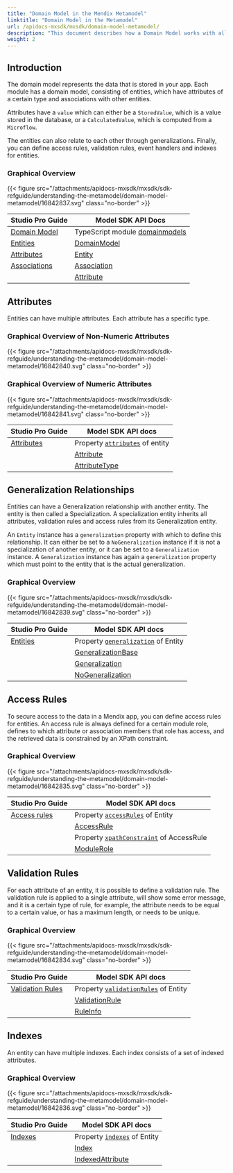 ```yaml
---
title: "Domain Model in the Mendix Metamodel"
linktitle: "Domain Model in the Metamodel"
url: /apidocs-mxsdk/mxsdk/domain-model-metamodel/
description: "This document describes how a Domain Model works with all its components (attributes, access rules, etc.)."
weight: 2
---
```


## Introduction

The domain model represents the data that is stored in your app. Each module has a domain model, consisting of entities, which have attributes of a certain type and associations with other entities.

Attributes have a `value` which can either be a `StoredValue`, which is a value stored in the database, or a `CalculatedValue`, which is computed from a `Microflow`.

The entities can also relate to each other through generalizations. Finally, you can define access rules, validation rules, event handlers and indexes for entities.

### Graphical Overview

{{< figure src="/attachments/apidocs-mxsdk/mxsdk/sdk-refguide/understanding-the-metamodel/domain-model-metamodel/16842837.svg" class="no-border" >}}

| Studio Pro Guide | Model SDK API Docs |
| --- | --- |
| [Domain Model](/refguide/domain-model/) | TypeScript module [domainmodels](https://apidocs.rnd.mendix.com/modelsdk/latest/modules/domainmodels.html)  |
| [Entities](/refguide/entities/) | [DomainModel](https://apidocs.rnd.mendix.com/modelsdk/latest/classes/domainmodels.domainmodel.html) |
| [Attributes](/refguide/attributes/) | [Entity](https://apidocs.rnd.mendix.com/modelsdk/latest/classes/domainmodels.entity.html) |
| [Associations](/refguide/associations/) | [Association](https://apidocs.rnd.mendix.com/modelsdk/latest/classes/domainmodels.association.html) |
| | [Attribute](https://apidocs.rnd.mendix.com/modelsdk/latest/classes/domainmodels.attribute.html) |

## Attributes

Entities can have multiple attributes. Each attribute has a specific type.

### Graphical Overview of Non-Numeric Attributes

{{< figure src="/attachments/apidocs-mxsdk/mxsdk/sdk-refguide/understanding-the-metamodel/domain-model-metamodel/16842840.svg" class="no-border" >}}

### Graphical Overview of Numeric Attributes

{{< figure src="/attachments/apidocs-mxsdk/mxsdk/sdk-refguide/understanding-the-metamodel/domain-model-metamodel/16842841.svg" class="no-border" >}}

| Studio Pro Guide | Model SDK API docs |
| --- | --- |
| [Attributes](/refguide/attributes/) | Property [`attributes`](https://apidocs.rnd.mendix.com/modelsdk/latest/classes/domainmodels.entity.html#attributes) of entity  |
| | [Attribute](https://apidocs.rnd.mendix.com/modelsdk/latest/classes/domainmodels.attribute.html) |
| | [AttributeType](https://apidocs.rnd.mendix.com/modelsdk/latest/classes/domainmodels.attributetype.html) |

## Generalization Relationships

Entities can have a Generalization relationship with another entity. The entity is then called a Specialization. A specialization entity inherits all attributes, validation rules and access rules from its Generalization entity.

An `Entity` instance has a `generalization` property with which to define this relationship. It can either be set to a `NoGeneralization` instance if it is not a specialization of another entity, or it can be set to a `Generalization` instance. A `Generalization` instance has again a `generalization` property which must point to the entity that is the actual generalization.

### Graphical Overview

{{< figure src="/attachments/apidocs-mxsdk/mxsdk/sdk-refguide/understanding-the-metamodel/domain-model-metamodel/16842839.svg" class="no-border" >}}

| Studio Pro Guide | Model SDK API docs |
| --- | --- |
| [Entities](/refguide/entities/) | Property [`generalization`](https://apidocs.rnd.mendix.com/modelsdk/latest/classes/domainmodels.entity.html#generalization) of Entity |
| | [GeneralizationBase](https://apidocs.rnd.mendix.com/modelsdk/latest/classes/domainmodels.generalizationbase.html) |
| | [Generalization](https://apidocs.rnd.mendix.com/modelsdk/latest/classes/domainmodels.generalization.html) |
| | [NoGeneralization](https://apidocs.rnd.mendix.com/modelsdk/latest/classes/domainmodels.nogeneralization.html) |

## Access Rules

To secure access to the data in a Mendix app, you can define access rules for entities. An access rule is always defined for a certain module role, defines to which attribute or association members that role has access, and the retrieved data is constrained by an XPath constraint.

### Graphical Overview

{{< figure src="/attachments/apidocs-mxsdk/mxsdk/sdk-refguide/understanding-the-metamodel/domain-model-metamodel/16842835.svg" class="no-border" >}}

| Studio Pro Guide | Model SDK API docs |
| --- | --- |
| [Access rules](/refguide/access-rules/) | Property [`accessRules`](https://apidocs.rnd.mendix.com/modelsdk/latest/classes/domainmodels.entity.html#accessrules) of Entity |
| | [AccessRule](https://apidocs.rnd.mendix.com/modelsdk/latest/classes/domainmodels.accessrule.html) |
| | Property [`xpathConstraint`](https://apidocs.rnd.mendix.com/modelsdk/latest/classes/domainmodels.accessrule.html#xpathconstraint) of AccessRule |
| | [ModuleRole](https://apidocs.rnd.mendix.com/modelsdk/latest/classes/security.modulerole.html) |

## Validation Rules

For each attribute of an entity, it is possible to define a validation rule. The validation rule is applied to a single attribute, will show some error message, and it is a certain type of rule, for example, the attribute needs to be equal to a certain value, or has a maximum length, or needs to be unique.

### Graphical Overview

{{< figure src="/attachments/apidocs-mxsdk/mxsdk/sdk-refguide/understanding-the-metamodel/domain-model-metamodel/16842834.svg" class="no-border" >}}

| Studio Pro Guide | Model SDK API docs |
| --- | --- |
| [Validation Rules](/refguide/validation-rules/) | Property [`validationRules`](https://apidocs.rnd.mendix.com/modelsdk/latest/classes/domainmodels.entity.html#validationrules) of Entity |
| | [ValidationRule](https://apidocs.rnd.mendix.com/modelsdk/latest/classes/domainmodels.validationrule.html) |
| | [RuleInfo](https://apidocs.rnd.mendix.com/modelsdk/latest/classes/domainmodels.ruleinfo.html) |

## Indexes

An entity can have multiple indexes. Each index consists of a set of indexed attributes.

### Graphical Overview

{{< figure src="/attachments/apidocs-mxsdk/mxsdk/sdk-refguide/understanding-the-metamodel/domain-model-metamodel/16842836.svg" class="no-border" >}}

| Studio Pro Guide | Model SDK API docs |
| --- | --- |
| [Indexes](/refguide/indexes/) | Property [`indexes`](https://apidocs.rnd.mendix.com/modelsdk/latest/classes/domainmodels.entity.html#indexes) of Entity |
| | [Index](https://apidocs.rnd.mendix.com/modelsdk/latest/classes/domainmodels.index.html) |
| | [IndexedAttribute](https://apidocs.rnd.mendix.com/modelsdk/latest/classes/domainmodels.indexedattribute.html) |
